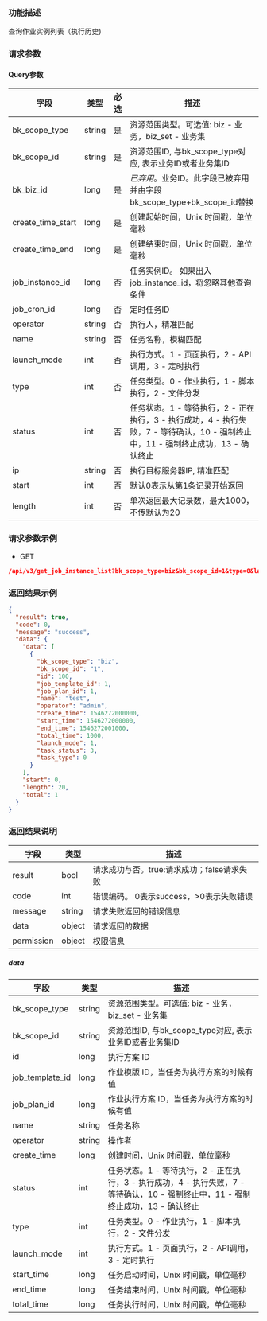 ### 功能描述

查询作业实例列表（执行历史)

### 请求参数

#### Query参数

| 字段                | 类型     | 必选 | 描述                                                                                  |
|-------------------|--------|----|-------------------------------------------------------------------------------------|
| bk_scope_type     | string | 是  | 资源范围类型。可选值: biz - 业务，biz_set - 业务集                                                  |
| bk_scope_id       | string | 是  | 资源范围ID, 与bk_scope_type对应, 表示业务ID或者业务集ID                                             |
| bk_biz_id         | long   | 是  | *已弃用*。业务ID。此字段已被弃用并由字段bk_scope_type+bk_scope_id替换                                   |
| create_time_start | long   | 是  | 创建起始时间，Unix 时间戳，单位毫秒                                                                |
| create_time_end   | long   | 是  | 创建结束时间，Unix 时间戳，单位毫秒                                                                |
| job_instance_id   | long   | 否  | 任务实例ID。 如果出入job_instance_id，将忽略其他查询条件                                               |
| job_cron_id       | long   | 否  | 定时任务ID                                                                              |
| operator          | string | 否  | 执行人，精准匹配                                                                            |
| name              | string | 否  | 任务名称，模糊匹配                                                                           |
| launch_mode       | int    | 否  | 执行方式。1 - 页面执行，2 - API调用，3 - 定时执行                                                    |
| type              | int    | 否  | 任务类型。0 - 作业执行，1 - 脚本执行，2 - 文件分发                                                     |
| status            | int    | 否  | 任务状态。1 -  等待执行，2 - 正在执行，3 - 执行成功，4 - 执行失败，7 - 等待确认，10 - 强制终止中，11 - 强制终止成功，13 - 确认终止 |
| ip                | string | 否  | 执行目标服务器IP, 精准匹配                                                                     |
| start             | int    | 否  | 默认0表示从第1条记录开始返回                                                                     |
| length            | int    | 否  | 单次返回最大记录数，最大1000，不传默认为20                                                            |

### 请求参数示例

- GET

```json
/api/v3/get_job_instance_list?bk_scope_type=biz&bk_scope_id=1&type=0&launch_mode=1&status=3&operator=admin&name=test&create_time_start=1546272000000&create_time_end=1577807999999&start=0&length=20
```

### 返回结果示例

```json
{
  "result": true,
  "code": 0,
  "message": "success",
  "data": {
    "data": [
      {
        "bk_scope_type": "biz",
        "bk_scope_id": "1",
        "id": 100,
        "job_template_id": 1,
        "job_plan_id": 1,
        "name": "test",
        "operator": "admin",
        "create_time": 1546272000000,
        "start_time": 1546272000000,
        "end_time": 1546272001000,
        "total_time": 1000,
        "launch_mode": 1,
        "task_status": 3,
        "task_type": 0
      }
    ],
    "start": 0,
    "length": 20,
    "total": 1
  }
}
```

### 返回结果说明

| 字段         | 类型     | 描述                         |
|------------|--------|----------------------------|
| result     | bool   | 请求成功与否。true:请求成功；false请求失败 |
| code       | int    | 错误编码。 0表示success，>0表示失败错误  |
| message    | string | 请求失败返回的错误信息                |
| data       | object | 请求返回的数据                    |
| permission | object | 权限信息                       |

##### data

| 字段              | 类型     | 描述                                                                                  |
|-----------------|--------|-------------------------------------------------------------------------------------|
| bk_scope_type   | string | 资源范围类型。可选值: biz - 业务，biz_set - 业务集                                                  |
| bk_scope_id     | string | 资源范围ID, 与bk_scope_type对应, 表示业务ID或者业务集ID                                             |
| id              | long   | 执行方案 ID                                                                             |
| job_template_id | long   | 作业模版 ID，当任务为执行方案的时候有值                                                               |
| job_plan_id     | long   | 作业执行方案 ID，当任务为执行方案的时候有值                                                             |
| name            | string | 任务名称                                                                                |
| operator        | string | 操作者                                                                                 |
| create_time     | long   | 创建时间，Unix 时间戳，单位毫秒                                                                  |
| status          | int    | 任务状态。1 -  等待执行，2 - 正在执行，3 - 执行成功，4 - 执行失败，7 - 等待确认，10 - 强制终止中，11 - 强制终止成功，13 - 确认终止 |
| type            | int    | 任务类型。0 - 作业执行，1 - 脚本执行，2 - 文件分发                                                     |
| launch_mode     | int    | 执行方式。1 - 页面执行，2 - API调用，3 - 定时执行                                                    |
| start_time      | long   | 任务启动时间，Unix 时间戳，单位毫秒                                                                |
| end_time        | long   | 任务结束时间，Unix 时间戳，单位毫秒                                                                |
| total_time      | long   | 任务执行时间，Unix 时间戳，单位毫秒                                                                